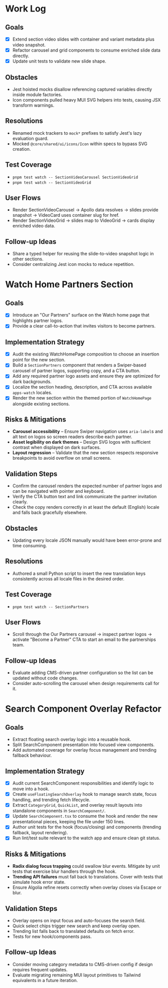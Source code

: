 
# Work Log

## Goals
- [x] Extend section video slides with container and variant metadata plus video snapshot.
- [x] Refactor carousel and grid components to consume enriched slide data directly.
- [x] Update unit tests to validate new slide shape.

## Obstacles
- Jest hoisted mocks disallow referencing captured variables directly inside module factories.
- Icon components pulled heavy MUI SVG helpers into tests, causing JSX transform warnings.

## Resolutions
- Renamed mock trackers to `mock*` prefixes to satisfy Jest's lazy evaluation guard.
- Mocked `@core/shared/ui/icons/Icon` within specs to bypass SVG creation.

## Test Coverage
- `pnpm test watch -- SectionVideoCarousel SectionVideoGrid`
- `pnpm test watch -- SectionVideoGrid`

## User Flows
- Render SectionVideoCarousel -> Apollo data resolves -> slides provide snapshot -> VideoCard uses container slug for href.
- Render SectionVideoGrid -> slides map to VideoGrid -> cards display enriched video data.

## Follow-up Ideas
- Share a typed helper for reusing the slide-to-video snapshot logic in other sections.
- Consider centralizing Jest icon mocks to reduce repetition.

# Watch Home Partners Section

## Goals
- [x] Introduce an "Our Partners" surface on the Watch home page that highlights partner logos.
- [x] Provide a clear call-to-action that invites visitors to become partners.

## Implementation Strategy
- [x] Audit the existing WatchHomePage composition to choose an insertion point for the new section.
- [x] Build a `SectionPartners` component that renders a Swiper-based carousel of partner logos, supporting copy, and a CTA button.
- [x] Add any required partner logo assets and ensure they are optimized for dark backgrounds.
- [x] Localize the section heading, description, and CTA across available `apps-watch` locales.
- [x] Render the new section within the themed portion of `WatchHomePage` alongside existing sections.

## Risks & Mitigations
- **Carousel accessibility** – Ensure Swiper navigation uses `aria-label`s and alt text on logos so screen readers describe each partner.
- **Asset legibility on dark themes** – Design SVG logos with sufficient contrast when displayed on dark surfaces.
- **Layout regression** – Validate that the new section respects responsive breakpoints to avoid overflow on small screens.

## Validation Steps
- Confirm the carousel renders the expected number of partner logos and can be navigated with pointer and keyboard.
- Verify the CTA button text and link communicate the partner invitation clearly.
- Check the copy renders correctly in at least the default (English) locale and falls back gracefully elsewhere.

## Obstacles
- Updating every locale JSON manually would have been error-prone and time consuming.

## Resolutions
- Authored a small Python script to insert the new translation keys consistently across all locale files in the desired order.

## Test Coverage
- `pnpm test watch -- SectionPartners`

## User Flows
- Scroll through the Our Partners carousel → inspect partner logos → activate "Become a Partner" CTA to start an email to the partnerships team.

## Follow-up Ideas
- Evaluate adding CMS-driven partner configuration so the list can be updated without code changes.
- Consider auto-scrolling the carousel when design requirements call for it.

# Search Component Overlay Refactor

## Goals
- Extract floating search overlay logic into a reusable hook.
- Split SearchComponent presentation into focused view components.
- Add automated coverage for overlay focus management and trending fallback behaviour.

## Implementation Strategy
- [x] Audit current SearchComponent responsibilities and identify logic to move into a hook.
- [x] Create `useFloatingSearchOverlay` hook to manage search state, focus handling, and trending fetch lifecycle.
- [x] Extract `CategoryGrid`, `QuickList`, and overlay result layouts into standalone components in `SearchComponent/`.
- [x] Update `SearchComponent.tsx` to consume the hook and render the new presentational pieces, keeping the file under 150 lines.
- [x] Author unit tests for the hook (focus/closing) and components (trending fallback, layout rendering).
- [x] Run lint/test suite relevant to the watch app and ensure clean git status.

## Risks & Mitigations
- **Radix dialog focus trapping** could swallow blur events. Mitigate by unit tests that exercise blur handlers through the hook.
- **Trending API failures** must fall back to translations. Cover with tests that simulate hook error state.
- Ensure Algolia refine resets correctly when overlay closes via Escape or blur.

## Validation Steps
- Overlay opens on input focus and auto-focuses the search field.
- Quick select chips trigger new search and keep overlay open.
- Trending list falls back to translated defaults on fetch error.
- Tests for new hook/components pass.

## Follow-up Ideas
- Consider moving category metadata to CMS-driven config if design requires frequent updates.
- Evaluate migrating remaining MUI layout primitives to Tailwind equivalents in a future iteration.

